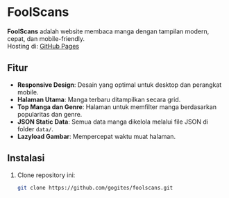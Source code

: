# FoolScans

**FoolScans** adalah website membaca manga dengan tampilan modern, cepat, dan mobile-friendly.  
Hosting di: [GitHub Pages](https://gogites.github.io/foolscans)

## Fitur
- **Responsive Design**: Desain yang optimal untuk desktop dan perangkat mobile.
- **Halaman Utama**: Manga terbaru ditampilkan secara grid.
- **Top Manga dan Genre**: Halaman untuk memfilter manga berdasarkan popularitas dan genre.
- **JSON Static Data**: Semua data manga dikelola melalui file JSON di folder `data/`.
- **Lazyload Gambar**: Mempercepat waktu muat halaman.

## Instalasi
1. Clone repository ini:
   ```bash
   git clone https://github.com/gogites/foolscans.git
